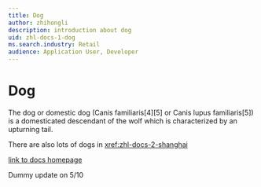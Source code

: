 ```yaml
---
title: Dog
author: zhihongli
description: introduction about dog
uid: zhl-docs-1-dog
ms.search.industry: Retail
audience: Application User, Developer
---
```

# Dog

The dog or domestic dog (Canis familiaris[4][5] or Canis lupus familiaris[5]) is a domesticated descendant of the wolf which is characterized by an upturning tail.  

There are also lots of dogs in <xref:zhl-docs-2-shanghai> 

[link to docs homepage](https://ppe.docs.microsoft.com/en-us/test-page/index)

Dummy update on 5/10
